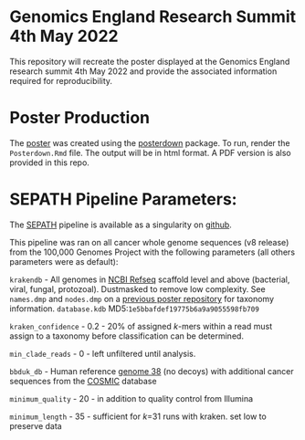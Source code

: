 # Genomics England Research Summit 4th May 2022

This repository will recreate the poster displayed at the Genomics England research summit 4th May 2022 and provide the associated information required for reproducibility.

# Poster Production

The [poster](gel_summit_2022.pdf) was created using the [posterdown](https://cran.r-project.org/web/packages/posterdown/index.html) package. To run, render the `Posterdown.Rmd` file. The output will be in html format. A PDF version is also provided in this repo.

# SEPATH Pipeline Parameters:

The [SEPATH](https://genomebiology.biomedcentral.com/articles/10.1186/s13059-019-1819-8) pipeline is available as a singularity on [github](https://github.com/UEA-Cancer-Genetics-Lab/sepath_tool_UEA).

This pipeline was ran on all cancer whole genome sequences (v8 release) from the 100,000 Genomes Project with the following parameters (all others parameters were as default):

`krakendb` - All genomes in [NCBI Refseq](https://www.ncbi.nlm.nih.gov/refseq/) scaffold level and above (bacterial, viral, fungal, protozoal). Dustmasked to remove low complexity. See `names.dmp` and `nodes.dmp` on a [previous poster repository](https://github.com/Agihawi/Gel_Conference_Poster_1/tree/master/resources) for taxonomy information. `database.kdb` MD5:`1e5bbafdef19775b6a9a9055598fb709` 

`kraken_confidence` - 0.2 - 20% of assigned _k_-mers within a read must assign to a taxonomy before classification can be determined.

`min_clade_reads` - 0 - left unfiltered until analysis.

`bbduk_db` - Human reference [genome 38](https://www.ncbi.nlm.nih.gov/assembly/GCF_000001405.38/) (no decoys) with additional cancer sequences from the [COSMIC](https://cancer.sanger.ac.uk/cosmic/download) database

`minimum_quality` - 20 - in addition to quality control from Illumina

`minimum_length` -  35 - sufficient for _k_=31 runs with kraken. set low to preserve data



